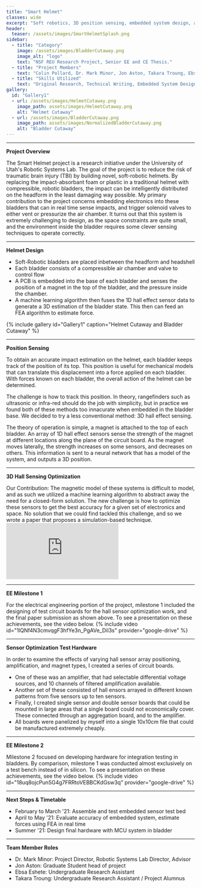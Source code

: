```yaml
---
title: "Smart Helmet"
classes: wide
excerpt: "Soft robotics, 3D position sensing, embedded system design, and more!"
header:
  teaser: /assets/images/SmartHelmetSplash.png
sidebar:
  - title: "Category"
    image: /assets/images/BladderCutaway.png
    image_alt: "logo"
    text: "NSF REU Research Project, Senior EE and CE Thesis."
  - title: "Project Members"
    text: "Colin Pollard, Dr. Mark Minor, Jon Aston, Takara Troung, Ebsa Eshete."
  - title: "Skills Utilized"
    text: "Original Research, Technical Writing, Embedded System Design, Mechanical Design, 3D Printing, PCB Design."
gallery:
  id: "Gallery1"
  - url: /assets/images/HelmetCutaway.png
    image_path: assets/images/HelmetCutaway.png
    alt: "Helmet Cutaway"
  - url: /assets/images/BladderCutaway.png
    image_path: assets/images/NormalizedBladderCutaway.png
    alt: "Bladder Cutaway"
---
```


---

**Project Overview**

The Smart Helmet project is a research initiative under the University of Utah's Robotic Systems Lab. The goal of the project is to reduce the risk of traumatic brain injury (TBI) by building novel, soft-robotic helmets. By replacing the impact-absorbant foam or plastic in a traditional helmet with compressible, robotic bladders, the impact can be intelligently distributed on the headform in the least damaging way possible. My primary contribution to the project concerns embedding electronics into these bladders that can in real time sense impacts, and trigger solenoid valves to either vent or pressurize the air chamber. It turns out that this system is extremely challenging to design, as the space constraints are quite small, and the environment inside the bladder requires some clever sensing techniques to operate correctly.

---

**Helmet Design**
<ul>
  <li>Soft-Robotic bladders are placed inbetween the headform and headshell</li>
  <li>Each bladder consists of a compressible air chamber and valve to control flow</li>
  <li>A PCB is embedded into the base of each bladder and senses the position of a magnet in the top of the bladder, and the pressure inside the chamber.</li>
  <li>A machine learning algorithm then fuses the 1D hall effect sensor data to generate a 3D estimation of the bladder state. This then can feed an FEA algorithm to estimate force.</li>
</ul>
{% include gallery id="Gallery1" caption="Helmet Cutaway and Bladder Cutaway" %}

---

**Position Sensing**

To obtain an accurate impact estimation on the helmet, each bladder keeps track of the position of its top. This position is useful for mechanical models that can translate this displacement into a force applied on each bladder. With forces known on each bladder, the overall action of the helmet can be determined.

The challenge is how to track this position. In theory, rangefinders such as ultrasonic or infra-red should do the job with simplicity, but in practice we found both of these methods too innacurate when embedded in the bladder base. We decided to try a less conventional method: 3D hall effect sensing.

The theory of operation is simple, a magnet is attached to the top of each bladder. An array of 1D hall effect sensors sense the strength of the magnet at different locations along the plane of the circuit board. As the magnet moves laterally, the strength increases on some sensors, and decreases on others. This information is sent to a neural network that has a model of the system, and outputs a 3D position.

---

**3D Hall Sensing Optimization**

Our Contribution: The magnetic model of these systems is difficult to model, and as such we utilized a machine learning algorithm to abstract away the need for a closed-form solution. The new challenge is how to optimize these sensors to get the best accuracy for a given set of electronics and space. No solution that we could find tackled this challenge, and so we wrote a paper that proposes a simulation-based technique.
<embed src="https://colinpollard.github.io/assets/documents/MagneticSensorDesign.pdf" type="application/pdf" />

---

**EE Milestone 1**

For the electrical engineering portion of the project, milestone 1 included the designing of test circuit boards for the hall sensor optimization work, and the final paper submission as shown above. To see a presentation on these achievements, see the video below.
{% include video id="1lQNf4N3cmvqgF3hfYe3n_PgAVe_DiI3s" provider="google-drive" %}

---

**Sensor Optimization Test Hardware**

In order to examine the effects of varying hall sensor array positioning, amplification, and magnet types, I created a series of circuit boards. 
- One of these was an amplifier, that had selectable differential voltage sources, and 10 channels of filtered amplification available. 
- Another set of these consisted of hall ensors arrayed in different known patterns from five sensors up to ten sensors. 
- Finally, I created single sensor and double sensor boards that could be mounted in large areas that a single board could not economically cover. These connected through an aggregation board, and to the amplifier.
- All boards were panelized by myself into a single 10x10cm file that could be manufactured extremely cheaply.

---

**EE Milestone 2**

Milestone 2 focused on developing hardware for integration testing in bladders. By comparison, milestone 1 was conducted almost exclusively on a test bench instead of in silicon. To see a presentation on these achievements, see the video below.
{% include video id="18uq8ojcPun5G4g7FRRtoVEBBCKdGsw3q" provider="google-drive" %}

---

**Next Steps & Timetable**

- February to March '21: Assemble and test embedded sensor test bed
- April to May '21: Evaluate accuracy of embedded system, estimate forces using FEA in real time
- Summer '21: Design final hardware with MCU system in bladder

---

**Team Member Roles**

- Dr. Mark Minor: Project Director, Robotic Systems Lab Director, Advisor
- Jon Aston: Graduate Student head of project
- Ebsa Eshete: Undergraduate Research Assistant
- Takara Troung: Undergraduate Research Assistant / Project Alumnus
